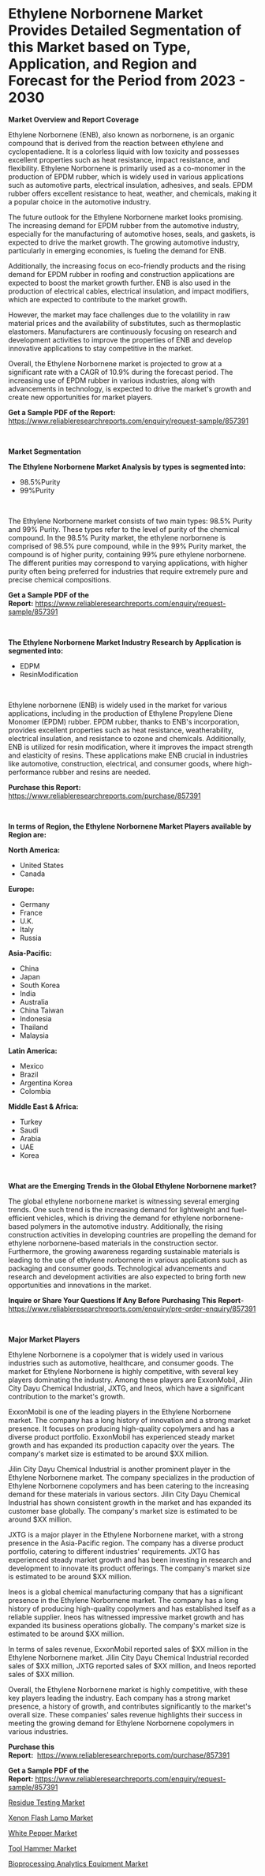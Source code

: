 <p><h1>Ethylene Norbornene Market Provides Detailed Segmentation of this Market based on Type, Application, and Region and Forecast for the Period from 2023 - 2030</h1></p><p><strong>Market Overview and Report Coverage</strong></p>
<p><p>Ethylene Norbornene (ENB), also known as norbornene, is an organic compound that is derived from the reaction between ethylene and cyclopentadiene. It is a colorless liquid with low toxicity and possesses excellent properties such as heat resistance, impact resistance, and flexibility. Ethylene Norbornene is primarily used as a co-monomer in the production of EPDM rubber, which is widely used in various applications such as automotive parts, electrical insulation, adhesives, and seals. EPDM rubber offers excellent resistance to heat, weather, and chemicals, making it a popular choice in the automotive industry.</p><p>The future outlook for the Ethylene Norbornene market looks promising. The increasing demand for EPDM rubber from the automotive industry, especially for the manufacturing of automotive hoses, seals, and gaskets, is expected to drive the market growth. The growing automotive industry, particularly in emerging economies, is fueling the demand for ENB.</p><p>Additionally, the increasing focus on eco-friendly products and the rising demand for EPDM rubber in roofing and construction applications are expected to boost the market growth further. ENB is also used in the production of electrical cables, electrical insulation, and impact modifiers, which are expected to contribute to the market growth.</p><p>However, the market may face challenges due to the volatility in raw material prices and the availability of substitutes, such as thermoplastic elastomers. Manufacturers are continuously focusing on research and development activities to improve the properties of ENB and develop innovative applications to stay competitive in the market.</p><p>Overall, the Ethylene Norbornene market is projected to grow at a significant rate with a CAGR of 10.9% during the forecast period. The increasing use of EPDM rubber in various industries, along with advancements in technology, is expected to drive the market's growth and create new opportunities for market players.</p></p>
<p><strong>Get a Sample PDF of the Report:</strong> <a href="https://www.reliableresearchreports.com/enquiry/request-sample/857391">https://www.reliableresearchreports.com/enquiry/request-sample/857391</a></p>
<p>&nbsp;</p>
<p><strong>Market Segmentation</strong></p>
<p><strong>The Ethylene Norbornene Market Analysis by types is segmented into:</strong></p>
<p><ul><li>98.5%Purity</li><li>99%Purity</li></ul></p>
<p>&nbsp;</p>
<p><p>The Ethylene Norbornene market consists of two main types: 98.5% Purity and 99% Purity. These types refer to the level of purity of the chemical compound. In the 98.5% Purity market, the ethylene norbornene is comprised of 98.5% pure compound, while in the 99% Purity market, the compound is of higher purity, containing 99% pure ethylene norbornene. The different purities may correspond to varying applications, with higher purity often being preferred for industries that require extremely pure and precise chemical compositions.</p></p>
<p><strong>Get a Sample PDF of the Report:</strong>&nbsp;<a href="https://www.reliableresearchreports.com/enquiry/request-sample/857391">https://www.reliableresearchreports.com/enquiry/request-sample/857391</a></p>
<p>&nbsp;</p>
<p><strong>The Ethylene Norbornene Market Industry Research by Application is segmented into:</strong></p>
<p><ul><li>EDPM</li><li>ResinModification</li></ul></p>
<p>&nbsp;</p>
<p><p>Ethylene norbornene (ENB) is widely used in the market for various applications, including in the production of Ethylene Propylene Diene Monomer (EPDM) rubber. EPDM rubber, thanks to ENB's incorporation, provides excellent properties such as heat resistance, weatherability, electrical insulation, and resistance to ozone and chemicals. Additionally, ENB is utilized for resin modification, where it improves the impact strength and elasticity of resins. These applications make ENB crucial in industries like automotive, construction, electrical, and consumer goods, where high-performance rubber and resins are needed.</p></p>
<p><strong>Purchase this Report:</strong>&nbsp; <a href="https://www.reliableresearchreports.com/purchase/857391">https://www.reliableresearchreports.com/purchase/857391</a></p>
<p>&nbsp;</p>
<p><strong>In terms of Region, the Ethylene Norbornene Market Players available by Region are:</strong></p>
<p>
    <p> <strong> North America: </strong>
        <ul>
            <li>United States</li>
            <li>Canada</li>
        </ul>
        </p> 
    <p> <strong> Europe: </strong>
        <ul>
            <li>Germany</li>
            <li>France</li>
            <li>U.K.</li>
            <li>Italy</li>
            <li>Russia</li>
        </ul>
        </p> 
    <p> <strong> Asia-Pacific: </strong>
        <ul>
            <li>China</li>
            <li>Japan</li>
            <li>South Korea</li>
            <li>India</li>
            <li>Australia</li>
            <li>China Taiwan</li>
            <li>Indonesia</li>
            <li>Thailand</li>
            <li>Malaysia</li>
        </ul>
        </p> 
    <p> <strong> Latin America: </strong>
        <ul>
            <li>Mexico</li>
            <li>Brazil</li>
            <li>Argentina Korea</li>
            <li>Colombia</li>
        </ul>
        </p> 
    <p> <strong> Middle East & Africa: </strong>
        <ul>
            <li>Turkey</li>
            <li>Saudi</li>
            <li>Arabia</li>
            <li>UAE</li>
            <li>Korea</li>
        </ul>
    </p>
    </p>
<p>&nbsp;</p>
<p><strong>What are the Emerging Trends in the Global Ethylene Norbornene market?</strong></p>
<p><p>The global ethylene norbornene market is witnessing several emerging trends. One such trend is the increasing demand for lightweight and fuel-efficient vehicles, which is driving the demand for ethylene norbornene-based polymers in the automotive industry. Additionally, the rising construction activities in developing countries are propelling the demand for ethylene norbornene-based materials in the construction sector. Furthermore, the growing awareness regarding sustainable materials is leading to the use of ethylene norbornene in various applications such as packaging and consumer goods. Technological advancements and research and development activities are also expected to bring forth new opportunities and innovations in the market.</p></p>
<p><strong>Inquire or Share Your Questions If Any Before Purchasing This Report</strong>- <a href="https://www.reliableresearchreports.com/enquiry/pre-order-enquiry/857391">https://www.reliableresearchreports.com/enquiry/pre-order-enquiry/857391</a></p>
<p>&nbsp;</p>
<p><strong>Major Market Players</strong></p>
<p><p>Ethylene Norbornene is a copolymer that is widely used in various industries such as automotive, healthcare, and consumer goods. The market for Ethylene Norbornene is highly competitive, with several key players dominating the industry. Among these players are ExxonMobil, Jilin City Dayu Chemical Industrial, JXTG, and Ineos, which have a significant contribution to the market's growth.</p><p>ExxonMobil is one of the leading players in the Ethylene Norbornene market. The company has a long history of innovation and a strong market presence. It focuses on producing high-quality copolymers and has a diverse product portfolio. ExxonMobil has experienced steady market growth and has expanded its production capacity over the years. The company's market size is estimated to be around $XX million.</p><p>Jilin City Dayu Chemical Industrial is another prominent player in the Ethylene Norbornene market. The company specializes in the production of Ethylene Norbornene copolymers and has been catering to the increasing demand for these materials in various sectors. Jilin City Dayu Chemical Industrial has shown consistent growth in the market and has expanded its customer base globally. The company's market size is estimated to be around $XX million.</p><p>JXTG is a major player in the Ethylene Norbornene market, with a strong presence in the Asia-Pacific region. The company has a diverse product portfolio, catering to different industries' requirements. JXTG has experienced steady market growth and has been investing in research and development to innovate its product offerings. The company's market size is estimated to be around $XX million.</p><p>Ineos is a global chemical manufacturing company that has a significant presence in the Ethylene Norbornene market. The company has a long history of producing high-quality copolymers and has established itself as a reliable supplier. Ineos has witnessed impressive market growth and has expanded its business operations globally. The company's market size is estimated to be around $XX million.</p><p>In terms of sales revenue, ExxonMobil reported sales of $XX million in the Ethylene Norbornene market. Jilin City Dayu Chemical Industrial recorded sales of $XX million, JXTG reported sales of $XX million, and Ineos reported sales of $XX million.</p><p>Overall, the Ethylene Norbornene market is highly competitive, with these key players leading the industry. Each company has a strong market presence, a history of growth, and contributes significantly to the market's overall size. These companies' sales revenue highlights their success in meeting the growing demand for Ethylene Norbornene copolymers in various industries.</p></p>
<p><strong>Purchase this Report:</strong>&nbsp;&nbsp;<a href="https://www.reliableresearchreports.com/purchase/857391">https://www.reliableresearchreports.com/purchase/857391</a></p>
<p></p>
<p><strong>Get a Sample PDF of the Report:</strong>&nbsp;<a href="https://www.reliableresearchreports.com/enquiry/request-sample/857391">https://www.reliableresearchreports.com/enquiry/request-sample/857391</a></p>
<p><p><a href="https://medium.com/@adellalesch/residue-testing-market-trends-forecast-and-competitive-analysis-to-2030-d715ab7e010b">Residue Testing Market</a></p><p><a href="https://medium.com/@paulmcglynn6456/xenon-flash-lamp-market-insights-into-market-cagr-market-trends-and-growth-strategies-7e606588d8c6">Xenon Flash Lamp Market</a></p><p><a href="https://medium.com/@poem.snap.phase/white-pepper-market-trends-forecast-and-competitive-analysis-to-2030-67f8e1f96487">White Pepper Market</a></p><p><a href="https://medium.com/@lilakautzer2023/tool-hammer-market-analysis-its-cagr-market-segmentation-and-global-industry-overview-4dfc41a9c7c7">Tool Hammer Market</a></p><p><a href="https://medium.com/@robbleannon/bioprocessing-analytics-equipment-market-report-reveals-the-latest-trends-and-growth-opportunities-c85543aa3fe7">Bioprocessing Analytics Equipment Market</a></p></p>